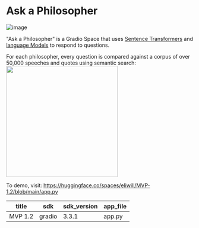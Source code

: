 # Ask a Philosopher
![image](https://user-images.githubusercontent.com/104855506/196497958-f9e3a750-8571-4cc7-ae86-ccbf346a4564.png)

"Ask a Philosopher" is a Gradio Space that uses [Sentence Transformers](https://www.sbert.net/docs/hugging_face.html) and [language Models](https://huggingface.co/distilgpt2) to respond to questions.

For each philosopher, every question is compared against a corpus of over 50,000 speeches and quotes using semantic search:
<img src="https://user-images.githubusercontent.com/104855506/196453692-29adfaf1-4d9d-4da0-8249-91cc8c1ca748.png" data-canonical-src="https://gyazo.com/eb5c5741b6a9a16c692170a41a49c858.png" width="300" height="300" />

To demo, visit: https://huggingface.co/spaces/eliwill/MVP-1.2/blob/main/app.py


| title | sdk | sdk_version | app_file | 
| ------------- | ------------- |------------- | ------------- |
|  MVP 1.2 | gradio  | 3.3.1 | app.py | 




